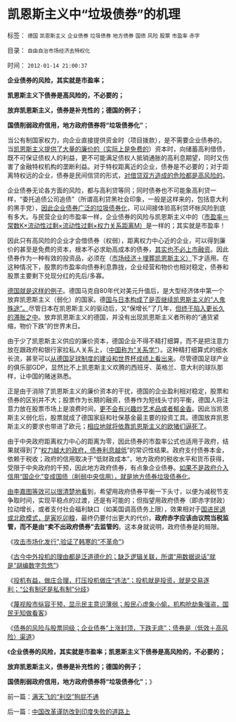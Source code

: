 # 凯恩斯主义中“垃圾债券”的机理

标签： `德国` `凯恩斯主义` `企业债券` `垃圾债券` `地方债券` `国债` `风险` `股票` `市盈率` `赤字` 

目录： `自由自治市场经济去特权化`

时间： `2012-01-14 21:00:37`

**企业债券的风险，其实就是市盈率；**

**凯恩斯主义下债券是高风险的，不必要的；**

**放弃凯恩斯主义，债券是补充性的；德国的例子；**

**国债削弱政府信用，地方政府债券将“垃圾债券化”**；

当公有制国家权力，向企业直接提供资金时（项目拨款），是不需要企业债券的。当[凯恩斯主义提供了大量的廉价的（实际上是免费的](../../../2012/1/8/没有凯恩斯主义就没有股神.md)）资本时，向储蓄高利借债，既不可保证债权人的利益，更不可能满足债权人抵销通胀的高利息期望，同时又伤害了金融特权机构的垄断利益。对于特权距离近的企业，债券是不必要的；对于距离特权远的企业，债券是民间信贷的形式，[对借贷双方造成的危险都是高风险的](../../../2011/8/26/基督教对民主、科学和市场经济的顽强抵抗.md)。

企业债券无论各方面的风险，都与高利贷等同；同时债券也不可能象高利贷一样，“委托追债公司追债”（所谓高利贷黑社会印象，一般是这样来的，包括意大利的黑手党），[因此企业债券广泛的垃圾债券化](../../../2011/6/23/为什么次贷危机有高杠杆？麦道夫和垃圾债券是高利贷吗？.md)，可以间接体验高利贷坏帐风险到底有多大。与民营企业的市盈率一样，企业债券的风险与凯恩斯主义中的（[市盈率＝常数K×流动性过剩×流动性过剩×权力关系距离M）](../../../2012/1/10/高市盈率是被特权侵犯的“生理反应”；.md)是一样的；其实就是市盈率！

因此只有高风险的企业才会借债券（权弱），距离权力中心近的企业，可以得到廉价的甚至是免费的资本，根本不必求助高成本的债券，[其实也不必上市融资](../../../2012/1/5/为什么持币散户，不如持有股票？人为加大的风险！.md)。因此债券作为一种有效的投资品，必须在（[市场经济＋埋葬凯恩斯主义）](../../../2011/9/28/埋葬凯恩斯主义，是否符合你的利益？.md)下才适用。在这种情况下，股票的市盈率向债券利息靠拢，企业经营和物价也相对稳定，债券和股票主要剩下兑现分红的先后/多寡。

[德国就是这样的例子](../../../2011/6/1/德国马克国际化，欧元面临崩溃.md)。德国马克自80年代对美元升值后，是大型经济体中第一个放弃凯恩斯主义（弱化）的国家。德[国与日本构成了是否继续凯恩斯主义的“人鬼殊途”。](../../../2011/1/17/广场协议德国马克和日元的冰火两重天.md)尽管日本在凯恩斯主义的驱动后，又“保增长”了几年，[但终于陷入更长久的滞胀之中](../../../2010/12/2/若有“失去的二十年”将是炎黄庇佑.md)。放弃凯恩斯主义的德国，并没有出现凯恩斯主义者所称的“通货紧缩，物价下跌”的世界末日。

由于少了凯恩斯主义供应的廉价资本，德国企业不得不精打细算，而不是把注意力放在跟政府和银行家拉私人关系上，（[中国称为“关系学”](../../../2012/1/9/股神秘笈“廉价资金就是生命”.md)）。这种精打细算式的细水长流，甚至可以[从德国足球制度的建设和世界杯成绩上看出来](../../../2010/7/8/德国足球再度辉煌时间表；中国文化完败之因.md)。尽管德国足球产业的俱乐部GDP，显然比不上凯恩斯主义欢腾的西班牙、英格兰、意大利的球队那样，让中国的赌迷熟悉。

正是由于消除了凯恩斯主义的廉价资本的干扰，德国的企业盈利相对稳定，股票和债券的区别并不大；股票作为长期的融资，债券作为短线头寸的平衡，德国人将注意力放在股票市场上是浪费时间，[更不会有兴趣炒艺术品或者郁金香](../../../2012/1/10/民间理财资本流动（储蓄资金股市投资实体经济投资）.md)。因此当凯恩斯主义弱化后，股票就成了德国家庭和社保基金最主要的投资工具。德国放弃凯恩斯主义的要求也带进了欧元；[相应地就将依靠凯恩斯主义的欧猪们逼死了](../../../2011/12/6/指责德国“自私”是很奇妙的“道德经济学”.md)。

由于中央政府距离权力中心的距离为零，因此债券的市盈率公式也适用于政府，结果就得到了“[权力越大的政府，债券利息越低](../../../2011/8/11/美元信用非美国信用；向共和党致敬！.md)”的常识性结果。政府支付债券本金，依赖于税收；政府的信用取决于“低财政成本”，地方政府的税收水平和货币获得，受限于中央政府的干预，因此地方政府债券，有点象企业债券。[如果不是政府介入信用“国企化”变成国债（削弱中央信用），就是地方债券垃圾债券化](../../../2011/10/12/李嘉图等效“国债＝税收”是起码的民主常识；.md)。

[由李嘉图等效可以很清楚地看](../../../2011/10/12/李嘉图等效（国债＝税收）的实物税，古钱，国家征用，暴力拆迁.md)到，希望用政府债券平衡一下头寸，以便为减税节支争取时间，实现平稳点的过渡，还是有可能的；但指望用政府债券（即赤字财政）拉动增长，或者支付社会福利缺口（如美国调高债务上限），效果相对于[国进民退或北欧模式，是寅吃卯粮](../../../2011/11/28/货币政策拉动增长不可能；大萧条＝经济危机＋金融危机.md)，最终仍要付出更大的代价。**政府赤字应该由议院当税监管，而不是由“卖不出政府债券”去监管的**。这本身就说明，政府债券是的局限。

《[攻击市场化发行”,验证了韩寒的“不革命”](../../../2012/1/12/“攻击市场化发行”,验证了韩寒的“不革命”.md)》

《[古今中外投机的理由都是泛道德化的；缺乏逻辑关联，所谓“用数据说话”就是“胡编数字忽悠”](../../../2012/1/13/指责投机的理由都是泛道德化的八股文.md)》

《[投机有益，做庄合理，打压投机做庄“违法”；投机就是投资，就是交易逐利；“公有制还是私有制”分歧](../../../2012/1/13/投机有益，做庄合理，打压投机做庄“违法”.md)》

《[蔑视股市纵容干预，显示民主意识薄弱；股民心虚象小偷，机构抢劫象强盗，国民无知做看客](../../../2012/1/13/股民心虚象小偷，机构抢劫象强盗，国民无知做看客；.md)》

《[债券的风险与股票同级；企业债券“上涨封顶，下跌无底”；债券是（低效＋高风险）渠道](../../../2012/1/13/证监会把股票当债券，打压导致大熊市；.md)》

《**企业债券的风险，其实就是市盈率；凯恩斯主义下债券是高风险的，不必要的；**

**放弃凯恩斯主义，债券是补充性的；德国的例子；**

**国债削弱政府信用，地方政府债券将“垃圾债券化”**；》



前一篇：[满天飞的“利空”狗屁不通](../../../2012/1/13/满天飞的“利空”狗屁不通.md)

后一篇：[中国改革谨防改到印度失败的道路上](../../../2012/1/14/中国改革谨防改到印度失败的道路上.md)